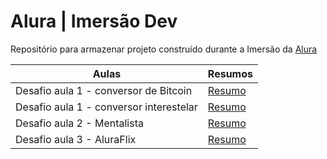 # Alura | Imersão Dev

Repositório para armazenar projeto construído durante a Imersão da [Alura](https://www.alura.com.br)


| Aulas | Resumos |
|-------|---------|
|Desafio aula 1 - conversor de Bitcoin | [Resumo](https://codepen.io/Polly69ana/pen/PoVjVKJ)
|Desafio aula 1 - conversor interestelar | [Resumo](https://codepen.io/Polly69ana/pen/RwvZawr)
|Desafio aula 2 - Mentalista | [Resumo](https://codepen.io/Polly69ana/pen/PoVKvQm?editors=0010)
|Desafio aula 3 - AluraFlix | [Resumo](https://codepen.io/Polly69ana/pen/VwgrEJL?editors=0010)
